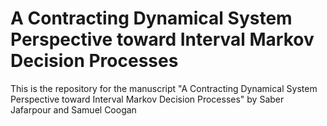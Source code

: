 # A Contracting Dynamical System Perspective toward Interval Markov Decision Processes

This is the repository for the manuscript "A Contracting Dynamical System Perspective toward Interval Markov Decision Processes" by Saber Jafarpour and Samuel Coogan
